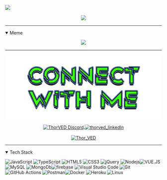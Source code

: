 <!-- Visitor Count -->

![](https://visitor-badge.glitch.me/badge?page_id=thorved.visitor-badge)

<!-- Visitor Count -->

<!-- Techie Banner -->
<p align="center">
  <img src="https://readme-typing-svg.herokuapp.com?color=%2339FF14&size=30&center=true&vCenter=true&width=550&height=70&lines=Hello+Friend+s1e1.mkv+%F0%9F%91%8B;People+know+me+as+ThorVED+%F0%9F%92%BE;Techie+%F0%9F%92%BB;Full+Stack+Developer+%F0%9F%93%81" >
</p>
<!-- Techie Banner -->

<!-- Showcase -->

<!-- Showcase -->

---

<details open>

<summary>Meme</summary>

  
<p align="center">
<!--   <img src="https://i.kym-cdn.com/entries/icons/original/000/032/379/Screen_Shot_2020-01-09_at_2.22.56_PM.png" width="500"> -->
  <img src="https://memeapi-thorved.herokuapp.com/meme/ProgrammerHumor" width="500">
</p>
</details>

---

<!-- ----------- CONNECT WITH ME SECTION ------------ -->
<p align="center">
<a href="https://discordapp.com/users/346936682274226176">
<img align="center" src="./public/images/connect.png" alt="ThorVED Discord"/>
</p>
<p align="center">
<!-- Discord -->
<a href="https://discordapp.com/users/333286497769881600">
<img align="center" src="https://img.shields.io/badge/Discord-7289DA?style=for-the-badge&logo=discord&logoColor=white" alt="ThorVED Discord"/>
</a>
<!-- LinkedIn -->
<a href="https://www.linkedin.com/in/thorved/">
<img align="center" src="https://img.shields.io/badge/LinkedIn-0077B5?style=for-the-badge&logo=linkedin&logoColor=white" alt="thorved_linkedIn"/>
</a>
<br>
<br>
<!-- Twitter -->
<a href="https://twitter.com/Thor_VED" target="blank"><img src="https://img.shields.io/twitter/follow/thorved?logo=twitter&style=for-the-badge" alt="Thor_VED" /></a>
</p>

---

<!-- ----------- TECH STACK SECTION ------------ -->
<details open>

<summary>Tech Stack</summary>
  
![JavaScript](https://img.shields.io/badge/javascript-%23323330.svg?style=for-the-badge&logo=javascript&logoColor=%23F7DF1E) ![TypeScript](https://img.shields.io/badge/Typescript-%23323330.svg?style=for-the-badge&logo=Typescript&logoColor=%23F7DF1E)
![HTML5](https://img.shields.io/badge/html5-%23E34F26.svg?style=for-the-badge&logo=html5&logoColor=white) ![CSS3](https://img.shields.io/badge/css3-%231572B6.svg?style=for-the-badge&logo=css3&logoColor=white) ![jQuery](https://img.shields.io/badge/jquery-%230769AD.svg?style=for-the-badge&logo=jquery&logoColor=white) ![Nodejs](https://img.shields.io/badge/Nodejs-%23092E20.svg?style=for-the-badge&logo=Node.js&logoColor=white)![VUE.JS](https://img.shields.io/badge/vue.js-%2320232a.svg?style=for-the-badge&logo=vue.js&logoColor=%2361DAFB) ![MySQL](https://img.shields.io/badge/mysql-%2300f.svg?style=for-the-badge&logo=mysql&logoColor=white) ![MongoDb](https://img.shields.io/badge/MongoDb-%2300f.svg?style=for-the-badge&logo=MongoDb&logoColor=white)![firebase](https://img.shields.io/badge/firebase-FCC624?style=for-the-badge&logo=firebase&logoColor=black) ![Visual Studio Code](https://img.shields.io/badge/Visual%20Studio%20Code-0078d7.svg?style=for-the-badge&logo=visual-studio-code&logoColor=white) ![Git](https://img.shields.io/badge/git-%23F05033.svg?style=for-the-badge&logo=git&logoColor=white) ![GitHub Actions](https://img.shields.io/badge/githubactions-%232671E5.svg?style=for-the-badge&logo=githubactions&logoColor=white) ![Postman](https://img.shields.io/badge/Postman-FF6C37?style=for-the-badge&logo=postman&logoColor=white)![Docker](https://img.shields.io/badge/docker-%230db7ed.svg?style=for-the-badge&logo=docker&logoColor=white) ![Heroku](https://img.shields.io/badge/heroku-%23430098.svg?style=for-the-badge&logo=heroku&logoColor=white) ![Linux](https://img.shields.io/badge/Linux-FCC624?style=for-the-badge&logo=linux&logoColor=black)

</details>
<!-- ----------- TECH STACK SECTION END------------ -->
